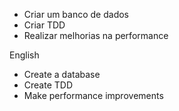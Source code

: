 * Criar um banco de dados
* Criar TDD
* Realizar melhorias na performance 

English

* Create a database
* Create TDD
* Make performance improvements
